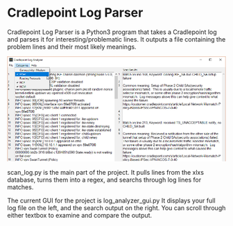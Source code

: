 # Cradlepoint Log Parser

Cradlepoint Log Parser is a Python3 program that takes a Cradlepoint log and parses it for interesting/problematic lines.  It outputs a file containing the problem lines and their most likely meanings. 

![Screenshot of Parser](https://github.com/hbreauxv/Cradlepoint-Log-Parser/blob/restructured_analyzer/log_analyzer/resources/analyzer_screenshot.png)

scan_log.py is the main part of the project.  It pulls lines from the xlxs database, turns them into a regex, and searchs through log lines for matches. 

The current GUI for the project is log_analyzer_gui.py It displays your full log file on the left, and the search output on the right.
You can scroll through either textbox to examine and compare the output.
